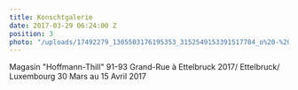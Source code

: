 ```yaml
---
title: Konschtgalerie
date: 2017-03-29 06:24:00 Z
position: 3
photo: "/uploads/17492279_1305503176195353_3152549153391517784_o%20-%20Edited.jpg"
---
```


Magasin "Hoffmann-Thill"
91-93 Grand-Rue à Ettelbruck
2017/ Ettelbruck/ Luxembourg
30 Mars au 15 Avril 2017